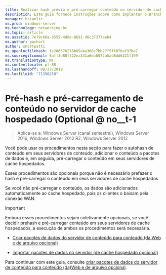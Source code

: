```yaml
---
title: Realizar hash prévio e pré-carregar conteúdo no servidor de cache hospedado (opcional)
description: Este guia fornece instruções sobre como implantar o BranchCache no modo de cache hospedado em computadores que executam o Windows Server 2016 e o Windows 10
manager: brianlic
ms.prod: windows-server
ms.technology: networking-bc
ms.topic: article
ms.assetid: 7e79c66a-8555-4d8e-8691-d6c37377aab4
ms.author: pashort
author: shortpatti
ms.openlocfilehash: fe206576278b09e4a360c7bb27f5ff076af97be7
ms.sourcegitcommit: 6aff3d88ff22ea141a6ea6572a5ad8dd6321f199
ms.translationtype: MT
ms.contentlocale: pt-BR
ms.lasthandoff: 09/27/2019
ms.locfileid: "71356250"
---
```

# <a name="prehash-and-preload-content-on-the-hosted-cache-server-optional"></a>Pré-hash e pré-carregamento de conteúdo no servidor de cache hospedado \(Optional @ no__t-1

>Aplica-se a: Windows Server (canal semestral), Windows Server 2016, Windows Server 2012 R2, Windows Server 2012

Você pode usar os procedimentos nesta seção para fazer o autohash de conteúdo em seus servidores de conteúdo, adicionar o conteúdo a pacotes de dados e, em seguida, pré-carregar o conteúdo em seus servidores de cache hospedados. 

Esses procedimentos são opcionais porque não é necessário prefazer o hash e pré-carregar o conteúdo em seus servidores de cache hospedados. 

Se você não pré-carregar o conteúdo, os dados são adicionados automaticamente ao cache hospedado, pois os clientes o baixam pela conexão WAN.

>[!IMPORTANT]
>Embora esses procedimentos sejam coletivamente opcionais, se você decidir prehash e pré-carregar conteúdo em seus servidores de cache hospedados, a execução de ambos os procedimentos será necessária.

- [Criar pacotes de dados do servidor de conteúdo para conteúdo &#40;da Web e de arquivo opcional&#41;](8-Bc-Data-Packages.md)
  
- [Importar pacotes de dados no servidor &#40;de cache hospedado opcional&#41;](9-Bc-Import-Data.md)

Para continuar com este guia, consulte [criar pacotes de dados do servidor de conteúdo para conteúdo &#40;da&#41;Web e de arquivo opcional](8-Bc-Data-Packages.md).